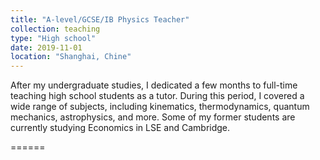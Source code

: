 ```yaml
---
title: "A-level/GCSE/IB Physics Teacher"
collection: teaching
type: "High school"
date: 2019-11-01
location: "Shanghai, Chine"
---
```


After my undergraduate studies, I dedicated a few months to full-time teaching high school students as a tutor. During this period, I covered a wide range of subjects, including kinematics, thermodynamics, quantum mechanics, astrophysics, and more. Some of my former students are currently studying Economics in LSE and Cambridge.

======

